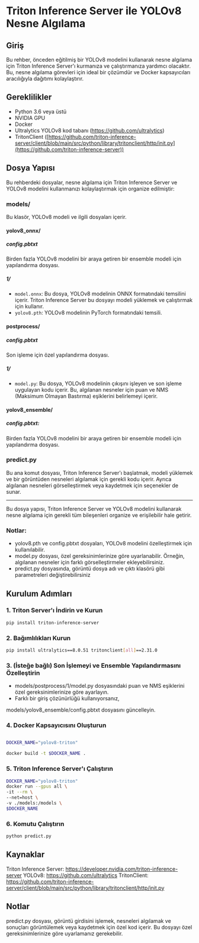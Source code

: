 # Triton Inference Server ile YOLOv8 Nesne Algılama

## Giriş

Bu rehber, önceden eğitilmiş bir YOLOv8 modelini kullanarak nesne algılama için Triton Inference Server'ı kurmanıza ve çalıştırmanıza yardımcı olacaktır. Bu, nesne algılama görevleri için ideal bir çözümdür ve Docker kapsayıcıları aracılığıyla dağıtımı kolaylaştırır.

## Gereklilikler

- Python 3.6 veya üstü
- NVIDIA GPU
- Docker
- Ultralytics YOLOv8 kod tabanı (https://github.com/ultralytics)
- TritonClient ([https://github.com/triton-inference-server/client/blob/main/src/python/library/tritonclient/http/init.py](https://github.com/triton-inference-server))

## Dosya Yapısı

Bu rehberdeki dosyalar, nesne algılama için Triton Inference Server ve YOLOv8 modelini kullanmanızı kolaylaştırmak için organize edilmiştir:

### models/

Bu klasör, YOLOv8 modeli ve ilgili dosyaları içerir.

#### yolov8_onnx/
##### config.pbtxt
Birden fazla YOLOv8 modelini bir araya getiren bir ensemble modeli için yapılandırma dosyası.
##### 1/
- `model.onnx`: Bu dosya, YOLOv8 modelinin ONNX formatındaki temsilini içerir. Triton Inference Server bu dosyayı modeli yüklemek ve çalıştırmak için kullanır.
- `yolov8.pth`:  YOLOv8 modelinin PyTorch formatındaki temsili.

#### postprocess/
##### config.pbtxt
 Son işleme için özel yapılandırma dosyası.
##### 1/
- `model.py`: Bu dosya, YOLOv8 modelinin çıkışını işleyen ve son işleme uygulayan kodu içerir. Bu, algılanan nesneler için puan ve NMS (Maksimum Olmayan Bastırma) eşiklerini belirlemeyi içerir.

#### yolov8_ensemble/
##### config.pbtxt: 
Birden fazla YOLOv8 modelini bir araya getiren bir ensemble modeli için yapılandırma dosyası.

### predict.py

Bu ana komut dosyası, Triton Inference Server'ı başlatmak, modeli yüklemek ve bir görüntüden nesneleri algılamak için gerekli kodu içerir. Ayrıca algılanan nesneleri görselleştirmek veya kaydetmek için seçenekler de sunar.

---

Bu dosya yapısı, Triton Inference Server ve YOLOv8 modelini kullanarak nesne algılama için gerekli tüm bileşenleri organize ve erişilebilir hale getirir.

### Notlar:

- yolov8.pth ve config.pbtxt dosyaları, YOLOv8 modelini özelleştirmek için kullanılabilir. 
- model.py dosyası, özel gereksinimlerinize göre uyarlanabilir. Örneğin, algılanan nesneler için farklı görselleştirmeler ekleyebilirsiniz.
- predict.py dosyasında, görüntü dosya adı ve çıktı klasörü gibi parametreleri değiştirebilirsiniz

## Kurulum Adımları

### 1. Triton Server'ı İndirin ve Kurun

```bash
pip install triton-inference-server
```

### 2. Bağımlılıkları Kurun

```bash
pip install ultralytics==8.0.51 tritonclient[all]==2.31.0
```
### 3. (İsteğe bağlı) Son İşlemeyi ve Ensemble Yapılandırmasını Özelleştirin

- models/postprocess/1/model.py dosyasındaki puan ve NMS eşiklerini özel gereksinimlerinize göre ayarlayın.
- Farklı bir giriş çözünürlüğü kullanıyorsanız,

models/yolov8_ensemble/config.pbtxt dosyasını güncelleyin.

### 4. Docker Kapsayıcısını Oluşturun

```bash

DOCKER_NAME="yolov8-triton"
```

```bash
docker build -t $DOCKER_NAME .
```

### 5. Triton Inference Server'ı Çalıştırın

```bash
DOCKER_NAME="yolov8-triton"
docker run --gpus all \
-it --rm \
--net=host \
-v ./models:/models \
$DOCKER_NAME
```

### 6. Komutu Çalıştırın

```bash
python predict.py
```
## Kaynaklar

Triton Inference Server: https://developer.nvidia.com/triton-inference-server
YOLOv8: https://github.com/ultralytics
TritonClient: https://github.com/triton-inference-server/client/blob/main/src/python/library/tritonclient/http/init.py

## Notlar

predict.py dosyası, görüntü girdisini işlemek, nesneleri algılamak ve sonuçları görüntülemek veya kaydetmek için özel kod içerir. Bu dosyayı özel gereksinimlerinize göre uyarlamanız gerekebilir.

